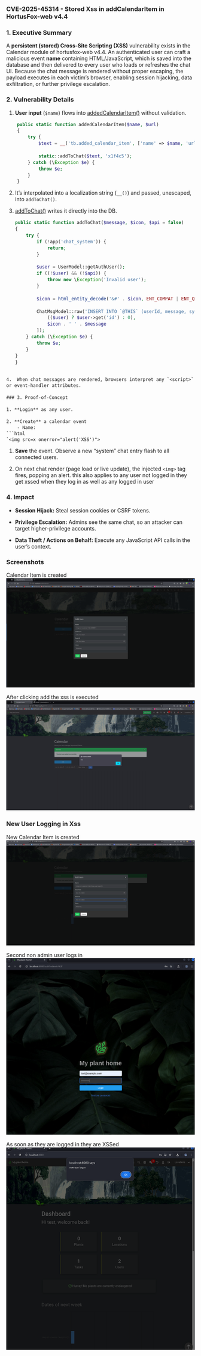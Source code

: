 ### CVE-2025-45314 - Stored Xss in addCalendarItem in HortusFox-web v4.4

### 1. Executive Summary

A **persistent (stored) Cross-Site Scripting (XSS)** vulnerability exists in the Calendar module of hortusfox-web v4.4. An authenticated user can craft a malicious event **name** containing HTML/JavaScript, which is saved into the database and then delivered to every user who loads or refreshes the chat UI. Because the chat message is rendered without proper escaping, the payload executes in each victim’s browser, enabling session hijacking, data exfiltration, or further privilege escalation.

### 2. Vulnerability Details

1. **User input** (`$name`) flows into [addedCalendarItem()](https://github.com/danielbrendel/hortusfox-web/blob/5c2e5355c87f023c74a1dd0170555ef1afa403db/app/modules/TextBlockModule.php#L15-L24) without validation.
```php
    public static function addedCalendarItem($name, $url)
    {
        try {
            $text = __('tb.added_calendar_item', ['name' => $name, 'url' => $url]);

            static::addToChat($text, 'x1f4c5');
        } catch (\Exception $e) {
            throw $e;
        }
    }
```
    
2. It’s interpolated into a localization string (`__()`) and passed, unescaped, into `addToChat()`.
    
3. [addToChat()](https://github.com/danielbrendel/hortusfox-web/blob/5c2e5355c87f023c74a1dd0170555ef1afa403db/app/modules/TextBlockModule.php#L201) writes it directly into the DB.
	```php
    public static function addToChat($message, $icon, $api = false)
    {
        try {
            if (!app('chat_system')) {
                return;
            }

            $user = UserModel::getAuthUser();
            if ((!$user) && (!$api)) {
                throw new \Exception('Invalid user');
            }

            $icon = html_entity_decode('&#' . $icon, ENT_COMPAT | ENT_QUOTES);

            ChatMsgModel::raw('INSERT INTO `@THIS` (userId, message, sysmsg, created_at) VALUES(?, ?, 1, CURRENT_TIMESTAMP)', [
                (($user) ? $user->get('id') : 0),
                $icon . ' ' . $message
            ]);
        } catch (\Exception $e) {
            throw $e;
        }
    }
   }
```

4.  When chat messages are rendered, browsers interpret any `<script>` or event-handler attributes.

### 3. Proof-of-Concept

1. **Login** as any user.
    
2. **Create** a calendar event
	- Name:
```html
`<img src=x onerror="alert('XSS')">
```
1. **Save** the event. Observe a new “system” chat entry flash to all connected users.
    
2. On next chat render (page load or live update), the injected `<img>` tag fires, popping an alert.
		this also applies to any user not logged in they get xssed when they log in as well as any logged in user

### 4. Impact

- **Session Hijack:** Steal session cookies or CSRF tokens.
    
- **Privilege Escalation:** Admins see the same chat, so an attacker can target higher-privilege accounts.
    
- **Data Theft / Actions on Behalf:** Execute any JavaScript API calls in the user’s context.

### Screenshots

Calendar Item is created
![](images/1.png)

After clicking add the xss is executed
![](images/2.png)
### New User Logging in Xss

New Calendar Item is created
![](images/3.png)

Second non admin user logs in
![](images/5.png)

As soon as they are logged in they are XSSed
![](images/4.png) 
